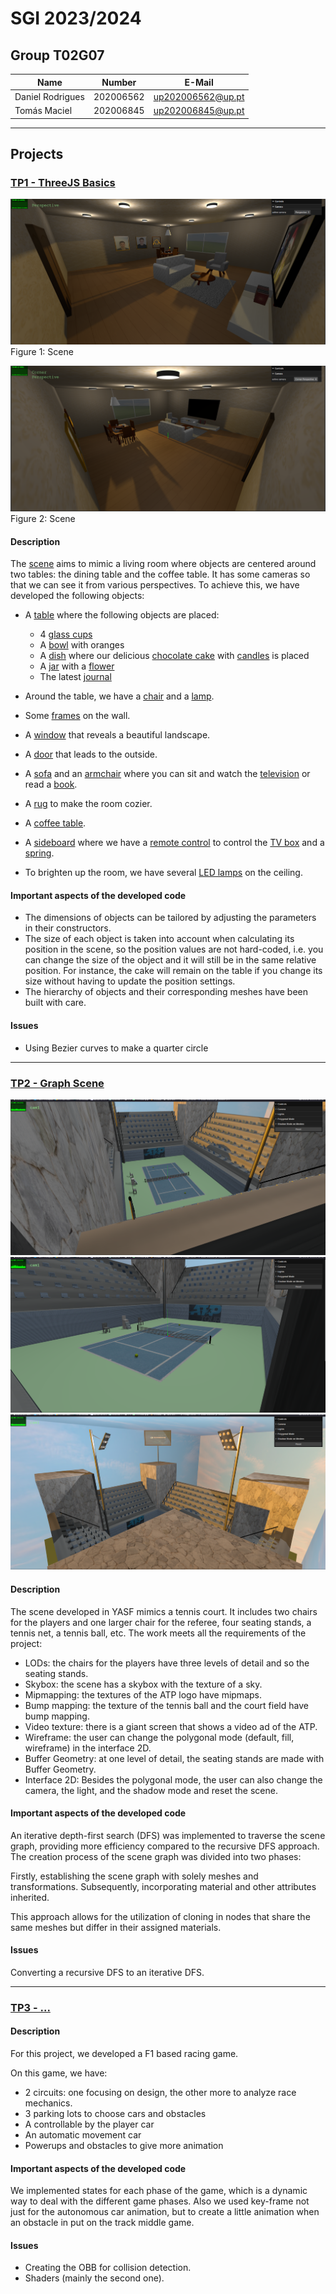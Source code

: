 # SGI 2023/2024

## Group T02G07
| Name             | Number    | E-Mail             |
| ---------------- | --------- | ------------------ |
| Daniel Rodrigues         | 202006562 | up202006562@up.pt |
| Tomás Maciel         | 202006845 | up202006845@up.pt |

----

## Projects

### [TP1 - ThreeJS Basics](tp1)

![Example Image](docs/images/scene_photo_1.png)
Figure 1: Scene

![Example Image](docs/images/scene_photo_2.png)
Figure 2: Scene

#### Description

The [scene](tp1/MyContents.js) aims to mimic a living room where objects are centered around two tables: the dining table and the coffee table. It has some cameras so that we can see it from various perspectives. To achieve this, we have developed the following objects:

- A [table](tp1/objects/MyTable.js) where the following objects are placed:
  - 4 [glass cups](tp1/objects/MyCup.js)
  - A [bowl](tp1/objects/MyBowl.js) with oranges
  - A [dish](tp1/objects/MyDish.js) where our delicious [chocolate cake](tp1/objects/MyCake.js) with [candles](tp1/objects/MyCandle.js) is placed
  - A [jar](tp1/objects/MyJar.js) with a [flower](tp1/objects/MyFlower.js)
  - The latest [journal](tp1/objects/MyJournal.js)

- Around the table, we have a [chair](tp1/objects/MyChair.js) and a [lamp](tp1/objects/MyLamp.js).
- Some [frames](tp1/objects/MyFrame.js) on the wall.
- A [window](tp1/objects/MyWindow.js) that reveals a beautiful landscape.
- A [door](tp1/objects/MyDoor.js) that leads to the outside.
- A [sofa](tp1/objects/MySofa.js) and an [armchair](tp1/objects/MySofa.js) where you can sit and watch the [television](tp1/objects/MyTelevision.js) or read a [book](tp1/objects/MyBook.js).
- A [rug](tp1/objects/MyRug.js) to make the room cozier.
- A [coffee table](tp1/objects/MyCoffeeTable.js).
- A [sideboard](tp1/objects/MySideboard.js) where we have a [remote control](tp1/objects/MyRemote.js) to control the [TV box](tp1/objects/MyCableBox.js) and a [spring](tp1/objects/MySpring.js).
- To brighten up the room, we have several [LED lamps](tp1/objects/MyLed.js) on the ceiling.


#### Important aspects of the developed code

- The dimensions of objects can be tailored by adjusting the parameters in their constructors.
- The size of each object is taken into account when calculating its position in the scene, so the position values are not hard-coded, i.e. you can change the size of the object and it will still be in the same relative position. For instance, the cake will remain on the table if you change its size without having to update the position settings.
- The hierarchy of objects and their corresponding meshes have been built with care.

#### Issues

- Using Bezier curves to make a quarter circle

-----

### [TP2 - Graph Scene](tp2)

![Alt text](docs/images/tp2_1.png)
![Alt text](docs/images/tp2_2.png)
![Alt text](docs/images/tp2_3.png)

#### Description

The scene developed in YASF mimics a tennis court. It includes two chairs for the players and one larger chair for the referee, four seating stands, a tennis net, a tennis ball, etc.
The work meets all the requirements of the project:
- LODs: the chairs for the players have three levels of detail and so the seating stands.
- Skybox: the scene has a skybox with the texture of a sky.
- Mipmapping: the textures of the ATP logo have mipmaps.
- Bump mapping: the texture of the tennis ball and the court field have bump mapping.
- Video texture: there is a giant screen that shows a video ad of the ATP.
- Wireframe: the user can change the polygonal mode (default, fill, wireframe) in the interface 2D.
- Buffer Geometry: at one level of detail, the seating stands are made with Buffer Geometry.
- Interface 2D: Besides the polygonal mode, the user can also change the camera, the light, and the shadow mode and reset the scene.

#### Important aspects of the developed code
An iterative depth-first search (DFS) was implemented to traverse the scene graph, providing more efficiency compared to the recursive DFS approach. The creation process of the scene graph was divided into two phases:

Firstly, establishing the scene graph with solely meshes and transformations.
Subsequently, incorporating material and other attributes inherited.

This approach allows for the utilization of cloning in nodes that share the same meshes but differ in their assigned materials.

#### Issues

Converting a recursive DFS to an iterative DFS.

----

### [TP3 - ...](tp3)

#### Description

For this project, we developed a F1 based racing game.

On this game, we have:

- 2 circuits: one focusing on design, the other more to analyze race mechanics.
- 3 parking lots to choose cars and obstacles
- A controllable by the player car
- An automatic movement car
- Powerups and obstacles to give more animation

#### Important aspects of the developed code
We implemented states for each phase of the game, which is a dynamic way to deal with the different game phases. Also we used key-frame not just for the autonomous car animation, but to create a little animation when an obstacle in put on the track middle game.

#### Issues

- Creating the OBB for collision detection.
- Shaders (mainly the second one).

